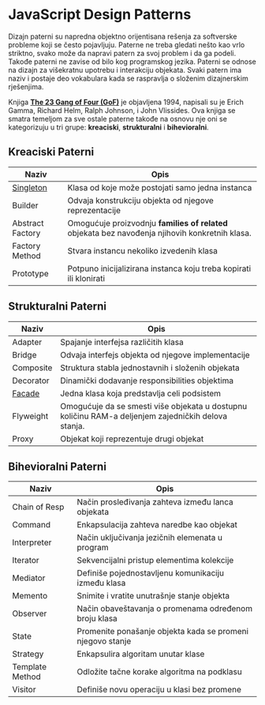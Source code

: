 # JavaScript Design Patterns

Dizajn paterni su napredna objektno orijentisana rešenja za softverske probleme koji se često pojavljuju. Paterne ne treba gledati nešto kao vrlo striktno, svako može da napravi patern za svoj problem i da ga podeli. Takođe paterni ne zavise od bilo kog programskog jezika. Paterni se odnose na dizajn za višekratnu upotrebu i interakciju objekata. Svaki patern ima naziv i postaje deo vokabulara kada se raspravlja o složenim dizajnerskim rješenjima.

Knjiga **[The 23 Gang of Four (GoF)](https://springframework.guru/gang-of-four-design-patterns/)** je objavljena 1994, napisali su je Erich Gamma, Richard Helm, Ralph Johnson, i John Vlissides. Ova knjiga se smatra temeljom za sve ostale paterne takođe na osnovu nje oni se kategorizuju u tri grupe: **kreaciski**, **strukturalni** i **bihevioralni**.


## Kreaciski Paterni
  
| Naziv | Opis |
| --- | --- |
| [Singleton](https://github.com/milospantelinac/JavaScript_Singleton_Design_Pattern) | Klasa od koje može postojati samo jedna instanca |
| Builder | Odvaja konstrukciju objekta od njegove reprezentacije |
| Abstract Factory | Omogućuje proizvodnju **families of related** objekata bez navođenja njihovih konkretnih klasa. |
| Factory Method | Stvara instancu nekoliko izvedenih klasa |
| Prototype | Potpuno inicijalizirana instanca koju treba kopirati ili klonirati |

## Strukturalni Paterni

| Naziv | Opis |
| --- | --- |
| Adapter | Spajanje interfejsa različitih klasa |
| Bridge | Odvaja interfejs objekta od njegove implementacije |
| Composite | Struktura stabla jednostavnih i složenih objekata |
| Decorator | Dinamički dodavanje responsibilities objektima |
| [Facade](https://github.com/milospantelinac/JavaScript_Facade_Design_Pattern/blob/main/README.md) | Jedna klasa koja predstavlja celi podsistem |
| Flyweight | Omogućuje da se smesti više objekata u dostupnu količinu RAM-a deljenjem zajedničkih delova stanja. |
| Proxy | Objekat koji reprezentuje drugi objekat |

## Bihevioralni Paterni

| Naziv | Opis |
| --- | --- |
| Chain of Resp | Način prosleđivanja zahteva između lanca objekata |
| Command | Enkapsulacija zahteva naredbe kao objekat |
| Interpreter | Način uključivanja jezičnih elemenata u program |
| Iterator | Sekvencijalni pristup elementima kolekcije |
| Mediator | Definiše pojednostavljenu komunikaciju između klasa |
| Memento | Snimite i vratite unutrašnje stanje objekta |
| Observer | Način obaveštavanja o promenama određenom broju klasa |
| State | Promenite ponašanje objekta kada se promeni njegovo stanje |
| Strategy | Enkapsulira algoritam unutar klase |
| Template Method | Odložite tačne korake algoritma na podklasu |
| Visitor | Definiše novu operaciju u klasi bez promene |
